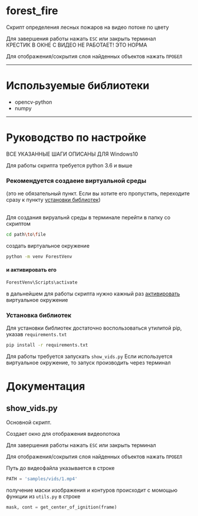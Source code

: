 # forest_fire

Скрипт определения лесных пожаров на видео потоке по цвету 

Для завершения работы нажать `ESC` или закрыть терминал
<br>КРЕСТИК В ОКНЕ С ВИДЕО НЕ РАБОТАЕТ! ЭТО НОРМА

Для отображения/сокрытия слоя найденных объектов нажать `ПРОБЕЛ`

<hr>

# Используемые библиотеки
* opencv-python
* numpy

<hr>

# Руководство по настройке

ВСЕ УКАЗАННЫЕ ШАГИ ОПИСАНЫ ДЛЯ Windows10

Для работы скрипта требуется python 3.6 и выше

### Рекомендуется создаеие виртуальной среды 
(это не обязательный пункт. Если вы хотите его пропустить, переходите сразу к пункту <a href='#установка-библиотек'>установки библиотек</a>)

<br>Для создания вируальнй среды в терминале перейти в папку со скриптом 
```bash
cd path\to\file
```
создать виртуальное окружение
```bash
python -m venv ForestVenv
```
#### и активировать его
```bash
ForestVenv\Scripts\activate
```
в дальнейшем для работы скрипта нужно кажный раз <a href="#и-активировать-его">активировать</a> виртуальное окружение

### Установка библиотек

Для установки библиотек достаточно воспользоваться утилитой pip, указав `requirements.txt` 

```bash
pip install -r requirements.txt
```
Для работы требуется запускать `show_vids.py`
Если используется виртуальное окружение, то запуск производить через терминал

# Документация

## show_vids.py

Основной скрипт.

Создает окно для отображения видеопотока

Для завершения работы нажать `ESC` или закрыть терминал

Для отображения/сокрытия слоя найденных объектов нажать `ПРОБЕЛ`

Путь до видеофайла указывается в строке
```python
PATH = 'samples/vids/1.mp4'
```

получение маски изображения и контуров происходит с момощью функции из `utils.py` в строке
```python
mask, cont = get_center_of_ignition(frame)
```
